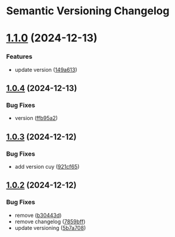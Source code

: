 # Semantic Versioning Changelog

# [1.1.0](https://github.com/gadhittana01/book-g/compare/v1.0.4...v1.1.0) (2024-12-13)


### Features

* update version ([149a613](https://github.com/gadhittana01/book-g/commit/149a613462a5e3d73bdbdae38ea6adae3abec84b))

## [1.0.4](https://github.com/gadhittana01/book-g/compare/v1.0.3...v1.0.4) (2024-12-13)


### Bug Fixes

* version ([ffb95a2](https://github.com/gadhittana01/book-g/commit/ffb95a2d6eaab76d266a5a2519ede693d04cf5b9))

## [1.0.3](https://github.com/gadhittana01/book-g/compare/v1.0.2...v1.0.3) (2024-12-12)


### Bug Fixes

* add version cuy ([921cf65](https://github.com/gadhittana01/book-g/commit/921cf65adfba8509868841e353f58bdcc78b87d9))

## [1.0.2](https://github.com/gadhittana01/book-g/compare/v1.0.1...v1.0.2) (2024-12-12)


### Bug Fixes

* remove ([b30443d](https://github.com/gadhittana01/book-g/commit/b30443d19413570cc0251b2374b367da367d76d5))
* remove changelog ([7859bff](https://github.com/gadhittana01/book-g/commit/7859bff162995cf5948e8d3d6155e10ddc4f637e))
* update versioning ([5b7a708](https://github.com/gadhittana01/book-g/commit/5b7a70836e2f3cb0daed8e0bce73c5d028bb4c69))
